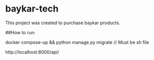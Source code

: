 # baykar-tech
This project was created to purchase baykar products.

##How to run:

docker compose-up && python manage.py migrate
// Must be sh file 

http://localhost:8000/api/
